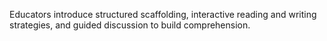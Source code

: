 Educators introduce structured scaffolding, interactive reading and writing strategies, and guided discussion to build comprehension.
